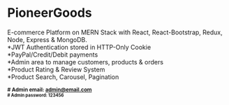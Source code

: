 # PioneerGoods
E-commerce Platform on MERN Stack with React, React-Bootstrap, Redux, Node, Express & MongoDB.  
*JWT Authentication stored in HTTP-Only Cookie    
*PayPal/Credit/Debit payments <br>
*Admin area to manage customers, products & orders    
*Product Rating & Review System <br>
*Product Search, Carousel, Pagination

<small> <b> # Admin email: admin@email.com <br>
<small> <b> # Admin password: 123456

